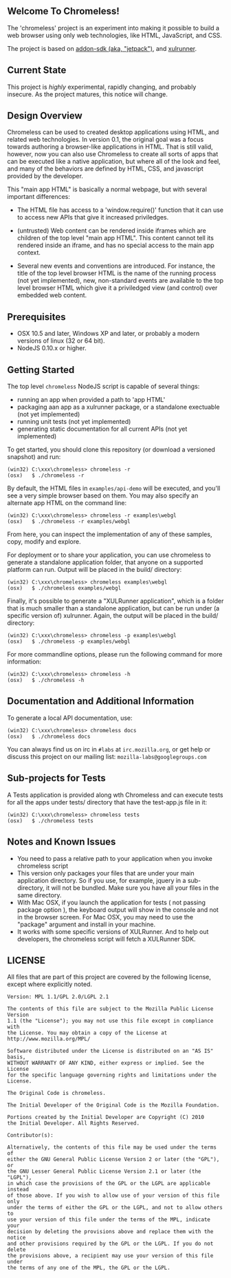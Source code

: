 ## Welcome To Chromeless!

The 'chromeless' project is an experiment into making it possible to build
a web browser using only web technologies, like HTML, JavaScript, and CSS.

The project is based on [addon-sdk (aka,
"jetpack")](http://github.com/mozilla/addon-sdk), and
[xulrunner](https://developer.mozilla.org/en/xulrunner).

## Current State

This project is *highly* experimental, rapidly changing, and probably
insecure.  As the project matures, this notice will change.

## Design Overview

Chromeless can be used to created desktop applications using HTML, 
and related web technologies. In version 0.1, the original goal was a focus 
towards authoring a browser-like applications in HTML. That is still valid, however, 
now you can also use Chromeless to create all sorts of apps that can be executed like 
 a native application, but where all of the look and feel, and many of the
behaviors are defined by HTML, CSS, and javascript provided by the developer.

This "main app HTML" is basically a normal webpage, but with several important differences:

  * The HTML file has access to a 'window.require()' function that it can use to
    access new APIs that give it increased priviledges.

  * (untrusted) Web content can be rendered inside iframes which are children of the
    top level "main app HTML".  This content cannot tell its rendered inside an iframe,
    and has no special access to the main app context.

  * Several new events and conventions are introduced.  For instance, the title of the
    top level browser HTML is the name of the running process (not yet implemented),
    new, non-standard events are available to the top level browser HTML which give it
    a priviledged view (and control) over embedded web content.

## Prerequisites

* OSX 10.5 and later, Windows XP and later, or probably a modern versions of linux (32 or 64 bit).
* NodeJS 0.10.x or higher.

## Getting Started

The top level `chromeless` NodeJS script is capable of several things:

  * running an app when provided a path to 'app HTML'
  * packaging aan app as a xulrunner package, or a standalone exectuable (not yet implemented)
  * running unit tests (not yet implemented)
  * generating static documentation for all current APIs (not yet implemented)

To get started, you should clone this repository (or download a versioned snapshot) and run:

    (win32) C:\xxx\chromeless> chromeless -r
    (osx)   $ ./chromeless -r

By default, the HTML files in `examples/api-demo` will be executed, and you'll see a very
simple browser based on them.  You may also specify an alternate app HTML on the command line:

    (win32) C:\xxx\chromeless> chromeless -r examples\webgl
    (osx)   $ ./chromeless -r examples/webgl

From here, you can inspect the implementation of any of these samples, copy, modify and explore.

For deployment or to share your application, you can use chromeless to generate a standalone
application folder, that anyone on a supported platform can run.  Output will be placed
in the build/ directory:

    (win32) C:\xxx\chromeless> chromeless examples\webgl
    (osx)   $ ./chromeless examples/webgl

Finally, it's possible to generate a "XULRunner application", which is a folder that is much
smaller than a standalone application, but can be run under (a specific version of) xulrunner.
Again, the output will be placed in the build/ directory:

    (win32) C:\xxx\chromeless> chromeless -p examples\webgl
    (osx)   $ ./chromeless -p examples/webgl

For more commandline options, please run the following command for more information:

    (win32) C:\xxx\chromeless> chromeless -h
    (osx)   $ ./chromeless -h

## Documentation and Additional Information

To generate a local API documentation, use: 

    (win32) C:\xxx\chromeless> chromeless docs
    (osx)   $ ./chromeless docs

You can always find us on irc in `#labs` at `irc.mozilla.org`, or get help or 
discuss this project on our mailing list: `mozilla-labs@googlegroups.com`

## Sub-projects for Tests 

A Tests application is provided along wth Chromeless and can execute tests for all the 
apps under tests/ directory that have the test-app.js file in it: 

    (win32) C:\xxx\chromeless> chromeless tests
    (osx)   $ ./chromeless tests

## Notes and Known Issues

  * You need to pass a relative path to your application when you invoke chromeless script 
  * This version only packages your files that are under your main application directory. So if you use, for example, jquery in a sub-directory, it will not be bundled. Make sure you have all your files in the same directory. 
  * With Mac OSX, if you launch the application for tests ( not passing package option ), the keyboard output will show in the console and not in the browser screen. For Mac OSX, you may need to use the "package" argument and install in your machine. 
  * It works with some specific versions of XULRunner. And to help out developers, the chromeless script will fetch a XULRunner SDK. 

## LICENSE

All files that are part of this project are covered by the following
license, except where explicitly noted.

    Version: MPL 1.1/GPL 2.0/LGPL 2.1

    The contents of this file are subject to the Mozilla Public License Version
    1.1 (the "License"); you may not use this file except in compliance with
    the License. You may obtain a copy of the License at
    http://www.mozilla.org/MPL/

    Software distributed under the License is distributed on an "AS IS" basis,
    WITHOUT WARRANTY OF ANY KIND, either express or implied. See the License
    for the specific language governing rights and limitations under the
    License.

    The Original Code is chromeless.

    The Initial Developer of the Original Code is the Mozilla Foundation.

    Portions created by the Initial Developer are Copyright (C) 2010
    the Initial Developer. All Rights Reserved.

    Contributor(s):

    Alternatively, the contents of this file may be used under the terms of
    either the GNU General Public License Version 2 or later (the "GPL"), or
    the GNU Lesser General Public License Version 2.1 or later (the "LGPL"),
    in which case the provisions of the GPL or the LGPL are applicable instead
    of those above. If you wish to allow use of your version of this file only
    under the terms of either the GPL or the LGPL, and not to allow others to
    use your version of this file under the terms of the MPL, indicate your
    decision by deleting the provisions above and replace them with the notice
    and other provisions required by the GPL or the LGPL. If you do not delete
    the provisions above, a recipient may use your version of this file under
    the terms of any one of the MPL, the GPL or the LGPL.
